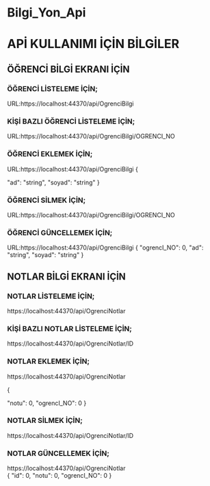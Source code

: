 # Bilgi_Yon_Api

# APİ KULLANIMI İÇİN BİLGİLER

## ÖĞRENCİ BİLGİ EKRANI İÇİN
  
  
 ### ÖĞRENCİ LİSTELEME İÇİN;
 URL:https://localhost:44370/api/OgrenciBilgi
    
 ### KİŞİ BAZLI ÖĞRENCİ LİSTELEME İÇİN;
 URL:https://localhost:44370/api/OgrenciBilgi/OGRENCI_NO
 
 ### ÖĞRENCİ EKLEMEK İÇİN;
 URL:https://localhost:44370/api/OgrenciBilgi
 {
 
  "ad": "string",
  "soyad": "string"
 }
 
  ### ÖĞRENCİ SİLMEK İÇİN;
 URL:https://localhost:44370/api/OgrenciBilgi/OGRENCI_NO

 
  ### ÖĞRENCİ GÜNCELLEMEK İÇİN;
 URL:https://localhost:44370/api/OgrenciBilgi
{
  "ogrencI_NO": 0,
  "ad": "string",
  "soyad": "string"
}


 ## NOTLAR BİLGİ EKRANI İÇİN
 
 
  ### NOTLAR LİSTELEME İÇİN;
https://localhost:44370/api/OgrenciNotlar    

    
 ### KİŞİ BAZLI NOTLAR LİSTELEME İÇİN;
 https://localhost:44370/api/OgrenciNotlar/ID    

  
 ### NOTLAR EKLEMEK İÇİN;
 https://localhost:44370/api/OgrenciNotlar    

{
 
  "notu": 0,
  "ogrencI_NO": 0
}
 
  ### NOTLAR SİLMEK İÇİN;
https://localhost:44370/api/OgrenciNotlar/ID    

 
  ### NOTLAR GÜNCELLEMEK İÇİN;
 https://localhost:44370/api/OgrenciNotlar    
{
  "id": 0,
  "notu": 0,
  "ogrencI_NO": 0
}

 
 
 
 
 
 
 
 
 
 
 
  
